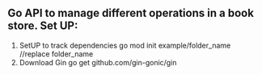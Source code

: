Go API to manage different operations in a book store.
Set UP:
-
1. SetUP to track dependencies
  go mod init example/folder_name //replace folder_name
2. Download Gin
   go get github.com/gin-gonic/gin
